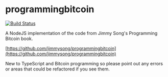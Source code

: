 # programmingbitcoin

[![Build Status](https://travis-ci.com/jrawsthorne/programmingbitcoin.svg?branch=master)](https://travis-ci.com/jrawsthorne/programmingbitcoin)

A NodeJS implementation of the code from Jimmy Song's Programming Bitcoin book.

[https://github.com/jimmysong/programmingbitcoin](https://github.com/jimmysong/programmingbitcoin)

New to TypeScript and Bitcoin programming so please point out any errors or areas that could be refactored if you see them.
